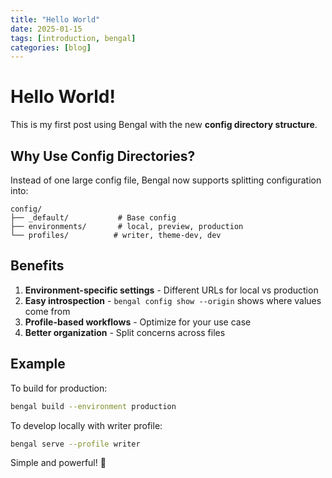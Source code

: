 ```yaml
---
title: "Hello World"
date: 2025-01-15
tags: [introduction, bengal]
categories: [blog]
---
```


# Hello World!

This is my first post using Bengal with the new **config directory structure**.

## Why Use Config Directories?

Instead of one large config file, Bengal now supports splitting configuration into:

```
config/
├── _default/           # Base config
├── environments/       # local, preview, production
└── profiles/          # writer, theme-dev, dev
```

## Benefits

1. **Environment-specific settings** - Different URLs for local vs production
2. **Easy introspection** - `bengal config show --origin` shows where values come from
3. **Profile-based workflows** - Optimize for your use case
4. **Better organization** - Split concerns across files

## Example

To build for production:

```bash
bengal build --environment production
```

To develop locally with writer profile:

```bash
bengal serve --profile writer
```

Simple and powerful! 🚀

